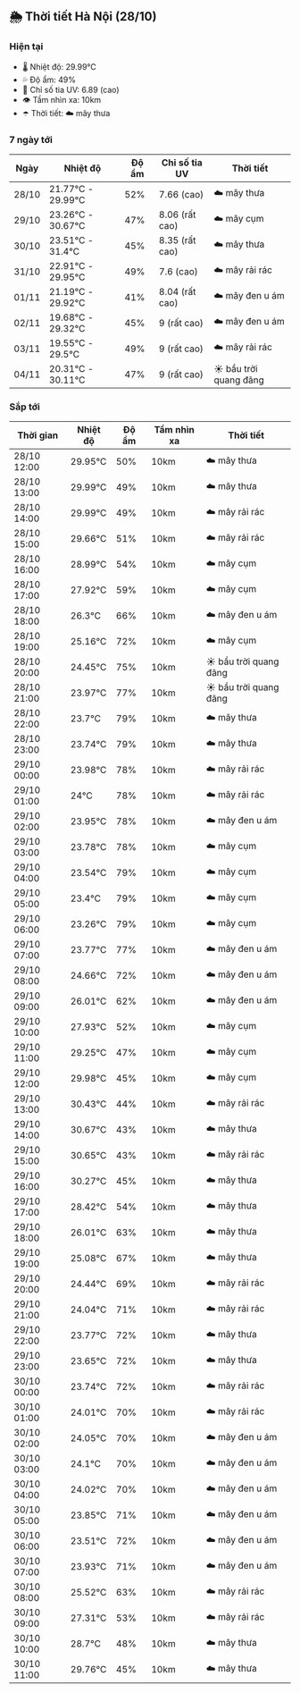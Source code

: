 ## 🌦️ Thời tiết Hà Nội (28/10)

### Hiện tại

- 🌡️ Nhiệt độ: 29.99℃
- 💦 Độ ẩm: 49%
- 🌟 Chỉ số tia UV: 6.89 (cao)
- 👁️ Tầm nhìn xa: 10km
- ☂️ Thời tiết: ☁️ mây thưa

### 7 ngày tới

| Ngày | Nhiệt độ | Độ ẩm | Chỉ số tia UV | Thời tiết |
| --- | --- | --- | --- | --- |
| 28/10 | 21.77℃ - 29.99℃ | 52% | 7.66 (cao) | ☁️ mây thưa |
| 29/10 | 23.26℃ - 30.67℃ | 47% | 8.06 (rất cao) | ☁️ mây cụm |
| 30/10 | 23.51℃ - 31.4℃ | 45% | 8.35 (rất cao) | ☁️ mây thưa |
| 31/10 | 22.91℃ - 29.95℃ | 49% | 7.6 (cao) | ☁️ mây rải rác |
| 01/11 | 21.19℃ - 29.92℃ | 41% | 8.04 (rất cao) | ☁️ mây đen u ám |
| 02/11 | 19.68℃ - 29.32℃ | 45% | 9 (rất cao) | ☁️ mây đen u ám |
| 03/11 | 19.55℃ - 29.5℃ | 49% | 9 (rất cao) | ☁️ mây rải rác |
| 04/11 | 20.31℃ - 30.11℃ | 47% | 9 (rất cao) | ☀️ bầu trời quang đãng |

### Sắp tới

| Thời gian | Nhiệt độ | Độ ẩm | Tầm nhìn xa | Thời tiết |
| --- | --- | --- | --- | --- |
| 28/10 12:00 | 29.95℃ | 50% | 10km | ☁️ mây thưa |
| 28/10 13:00 | 29.99℃ | 49% | 10km | ☁️ mây thưa |
| 28/10 14:00 | 29.99℃ | 49% | 10km | ☁️ mây rải rác |
| 28/10 15:00 | 29.66℃ | 51% | 10km | ☁️ mây rải rác |
| 28/10 16:00 | 28.99℃ | 54% | 10km | ☁️ mây cụm |
| 28/10 17:00 | 27.92℃ | 59% | 10km | ☁️ mây cụm |
| 28/10 18:00 | 26.3℃ | 66% | 10km | ☁️ mây đen u ám |
| 28/10 19:00 | 25.16℃ | 72% | 10km | ☁️ mây cụm |
| 28/10 20:00 | 24.45℃ | 75% | 10km | ☀️ bầu trời quang đãng |
| 28/10 21:00 | 23.97℃ | 77% | 10km | ☀️ bầu trời quang đãng |
| 28/10 22:00 | 23.7℃ | 79% | 10km | ☁️ mây thưa |
| 28/10 23:00 | 23.74℃ | 79% | 10km | ☁️ mây thưa |
| 29/10 00:00 | 23.98℃ | 78% | 10km | ☁️ mây rải rác |
| 29/10 01:00 | 24℃ | 78% | 10km | ☁️ mây rải rác |
| 29/10 02:00 | 23.95℃ | 78% | 10km | ☁️ mây đen u ám |
| 29/10 03:00 | 23.78℃ | 78% | 10km | ☁️ mây cụm |
| 29/10 04:00 | 23.54℃ | 79% | 10km | ☁️ mây cụm |
| 29/10 05:00 | 23.4℃ | 79% | 10km | ☁️ mây cụm |
| 29/10 06:00 | 23.26℃ | 79% | 10km | ☁️ mây cụm |
| 29/10 07:00 | 23.77℃ | 77% | 10km | ☁️ mây đen u ám |
| 29/10 08:00 | 24.66℃ | 72% | 10km | ☁️ mây đen u ám |
| 29/10 09:00 | 26.01℃ | 62% | 10km | ☁️ mây đen u ám |
| 29/10 10:00 | 27.93℃ | 52% | 10km | ☁️ mây cụm |
| 29/10 11:00 | 29.25℃ | 47% | 10km | ☁️ mây cụm |
| 29/10 12:00 | 29.98℃ | 45% | 10km | ☁️ mây cụm |
| 29/10 13:00 | 30.43℃ | 44% | 10km | ☁️ mây rải rác |
| 29/10 14:00 | 30.67℃ | 43% | 10km | ☁️ mây thưa |
| 29/10 15:00 | 30.65℃ | 43% | 10km | ☁️ mây rải rác |
| 29/10 16:00 | 30.27℃ | 45% | 10km | ☁️ mây thưa |
| 29/10 17:00 | 28.42℃ | 54% | 10km | ☁️ mây thưa |
| 29/10 18:00 | 26.01℃ | 63% | 10km | ☁️ mây thưa |
| 29/10 19:00 | 25.08℃ | 67% | 10km | ☁️ mây thưa |
| 29/10 20:00 | 24.44℃ | 69% | 10km | ☁️ mây rải rác |
| 29/10 21:00 | 24.04℃ | 71% | 10km | ☁️ mây rải rác |
| 29/10 22:00 | 23.77℃ | 72% | 10km | ☁️ mây thưa |
| 29/10 23:00 | 23.65℃ | 72% | 10km | ☁️ mây thưa |
| 30/10 00:00 | 23.74℃ | 72% | 10km | ☁️ mây rải rác |
| 30/10 01:00 | 24.01℃ | 70% | 10km | ☁️ mây rải rác |
| 30/10 02:00 | 24.05℃ | 70% | 10km | ☁️ mây đen u ám |
| 30/10 03:00 | 24.1℃ | 70% | 10km | ☁️ mây đen u ám |
| 30/10 04:00 | 24.02℃ | 70% | 10km | ☁️ mây đen u ám |
| 30/10 05:00 | 23.85℃ | 71% | 10km | ☁️ mây đen u ám |
| 30/10 06:00 | 23.51℃ | 72% | 10km | ☁️ mây đen u ám |
| 30/10 07:00 | 23.93℃ | 71% | 10km | ☁️ mây đen u ám |
| 30/10 08:00 | 25.52℃ | 63% | 10km | ☁️ mây rải rác |
| 30/10 09:00 | 27.31℃ | 53% | 10km | ☁️ mây rải rác |
| 30/10 10:00 | 28.7℃ | 48% | 10km | ☁️ mây thưa |
| 30/10 11:00 | 29.76℃ | 45% | 10km | ☁️ mây thưa |
